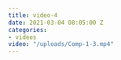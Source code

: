 ```yaml
---
title: video-4
date: 2021-03-04 08:05:00 Z
categories:
- videos
video: "/uploads/Comp-1-3.mp4"
---
```


